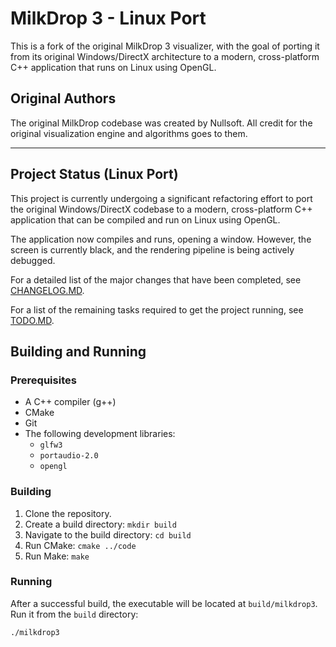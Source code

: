 # MilkDrop 3 - Linux Port

This is a fork of the original MilkDrop 3 visualizer, with the goal of porting it from its original Windows/DirectX architecture to a modern, cross-platform C++ application that runs on Linux using OpenGL.

## Original Authors

The original MilkDrop codebase was created by Nullsoft. All credit for the original visualization engine and algorithms goes to them.

---

## Project Status (Linux Port)

This project is currently undergoing a significant refactoring effort to port the original Windows/DirectX codebase to a modern, cross-platform C++ application that can be compiled and run on Linux using OpenGL.

The application now compiles and runs, opening a window. However, the screen is currently black, and the rendering pipeline is being actively debugged.

For a detailed list of the major changes that have been completed, see [CHANGELOG.MD](CHANGELOG.MD).

For a list of the remaining tasks required to get the project running, see [TODO.MD](TODO.MD).

## Building and Running

### Prerequisites

- A C++ compiler (g++)
- CMake
- Git
- The following development libraries:
    - `glfw3`
    - `portaudio-2.0`
    - `opengl`

### Building

1.  Clone the repository.
2.  Create a build directory: `mkdir build`
3.  Navigate to the build directory: `cd build`
4.  Run CMake: `cmake ../code`
5.  Run Make: `make`

### Running

After a successful build, the executable will be located at `build/milkdrop3`. Run it from the `build` directory:

```
./milkdrop3
```